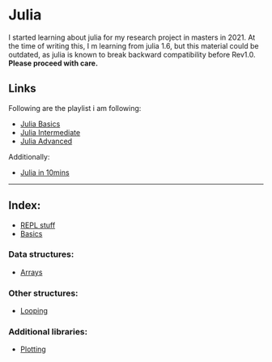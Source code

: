# Julia

I started learning about julia for my research project in masters in 2021. At the time of writing this, I m learning from julia 1.6, but this material could be outdated, as julia is known to break backward compatibility before Rev1.0. **Please proceed with care.**   

## Links

Following are the playlist i am following:   

* [Julia Basics](https://youtu.be/5fJs3zE3Jgo)
* [Julia Intermediate]()
* [Julia Advanced]()

Additionally:

* [Julia in 10mins](https://youtu.be/eDtVDMjZ6Nc)
   
___
## Index:
   
* [REPL stuff](./repl.md)
* [Basics](./basics.md)

### Data structures:
* [Arrays](./arrays.md)

### Other structures:
* [Looping](./looping.md)

### Additional libraries:

* [Plotting](./plot.md)
